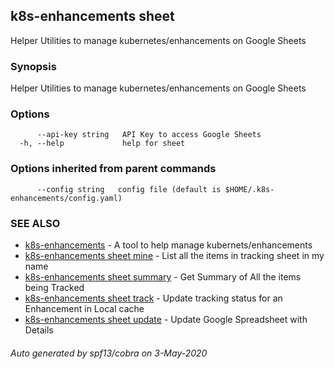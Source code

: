 ## k8s-enhancements sheet

Helper Utilities to manage kubernetes/enhancements on Google Sheets

### Synopsis

Helper Utilities to manage kubernetes/enhancements on Google Sheets

### Options

```
      --api-key string   API Key to access Google Sheets
  -h, --help             help for sheet
```

### Options inherited from parent commands

```
      --config string   config file (default is $HOME/.k8s-enhancements/config.yaml)
```

### SEE ALSO

* [k8s-enhancements](k8s-enhancements.md)	 - A tool to help manage kubernets/enhancements
* [k8s-enhancements sheet mine](k8s-enhancements_sheet_mine.md)	 - List all the items in tracking sheet in my name
* [k8s-enhancements sheet summary](k8s-enhancements_sheet_summary.md)	 - Get Summary of All the items being Tracked
* [k8s-enhancements sheet track](k8s-enhancements_sheet_track.md)	 - Update tracking status for an Enhancement in Local cache
* [k8s-enhancements sheet update](k8s-enhancements_sheet_update.md)	 - Update Google Spreadsheet with Details

###### Auto generated by spf13/cobra on 3-May-2020
